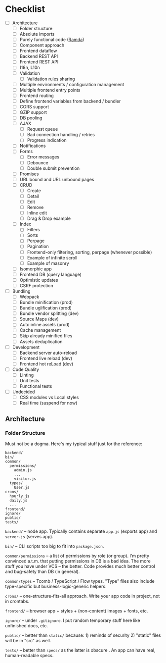 # Checklist

- [ ] Architecture
  - [ ] Folder structure
  - [ ] Absolute imports
  - [ ] Purely functional code ([Ramda](http://ramdajs.com))
  - [ ] Component approach
  - [ ] Frontend dataflow
  - [ ] Backend REST API
  - [ ] Frontend REST API
  - [ ] I18n, L10n
  - [ ] Validation
    - [ ] Validation rules sharing
  - [ ] Multiple environments / configuration management
  - [ ] Multiple frontend entry points
  - [ ] Frontend routing
  - [ ] Define frontend variables from backend / bundler
  - [ ] CORS support
  - [ ] GZIP support
  - [ ] DB pooling
  - [ ] AJAX
    - [ ] Request queue
    - [ ] Bad connection handling / retries
    - [ ] Progress indication
  - [ ] Notifications
  - [ ] Forms
    - [ ] Error messages
    - [ ] Debounce
    - [ ] Double submit prevention
  - [ ] Promises
  - [ ] URL bound and URL unbound pages
  - [ ] CRUD
    - [ ] Create
    - [ ] Detail
    - [ ] Edit
    - [ ] Remove
    - [ ] Inline edit
    - [ ] Drag & Drop example
  - [ ] Index
    - [ ] Filters
    - [ ] Sorts
    - [ ] Perpage
    - [ ] Pagination
    - [ ] Frontend-only filtering, sorting, perpage (whenever possible)
    - [ ] Example of infinite scroll
    - [ ] Example of masonry
  - [ ] Isomorphic app
  - [ ] Frontend DB (query language)
  - [ ] Optimistic updates
  - [ ] CSRF protection

- [ ] Bundling
  - [ ] Webpack
  - [ ] Bundle minification (prod)
  - [ ] Bundle uglification (prod)
  - [ ] Bundle vendor splitting (dev)
  - [ ] Source Maps (dev)
  - [ ] Auto inline assets (prod)
  - [ ] Cache management
  - [ ] Skip already minified files
  - [ ] Assets deduplication

- [ ] Development
  - [ ] Backend server auto-reload
  - [ ] Frontend live reload (dev)
  - [ ] Frontend hot reLoad (dev)

- [ ] Code Quality
  - [ ] Linting
  - [ ] Unit tests
  - [ ] Functional tests

- [ ] Undecided
  - [ ] CSS modules vs Local styles
  - [ ] Real time (suspend for now)

## Architecture

### Folder Structure

Must not be a dogma. Here's my typical stuff just for the reference:

```
backend/
bin/      
common/   
  permissions/
    admin.js
    ...
    visitor.js
  types/    
    User.js
crons/    
  hourly.js 
  daily.js  
  ...  
frontend/ 
ignore/   
public/   
tests/    
```

`backend/` – node app. Typically contains separate `app.js` (exports app) and `server.js` (serves app).

`bin/` – CLI scripts too big to fit into `package.json`.

`common/permissions` – a list of permissions by role (or group). I'm pretty convinced a.t.m. that putting permissions in DB is a bad idea. The more stuff you have under VCS – the better. Code provides much better control and bug-safety than DB (in general).

`common/types` – Tcomb / TypeScript / Flow types. "Type" files also include type-specific but business-logic-generic helpers.

`crons/` – one-structure-fits-all approach. Write your app code in project, not in crontabs.

`frontend/` – browser app + styles + (non-content) images + fonts, etc.

`ignore/` – under `.gitignore`. I put random temporary stuff here like unfinished docs, etc.

`public/` – better than `static/` because: 1) reminds of security 2) "static" files will be in "src" as well.

`tests/` – better than `specs/` as the latter is obscure . An app can have real, human-readable specs.
